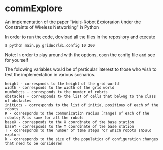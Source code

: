 commExplore
===========

An implementation of the paper "Multi-Robot Exploration Under the Constraints of Wireless Networking" in Python


In order to run the code, dowload all the files in the repository and execute

    $ python main.py gridWorld1.config 10 200

Note: In order to play around with the options, open the config file and see for yourself

The following variables would be of particular interest to those who wish to test the implementation in various scenarios.

    height - corresponds to the height of the grid world
    width - corresponds to the width of the grid world
    numRobots - corresponds to the number of robots
    obstacles - corresponds to the list of cells that belong to the class of obstacles
    initLocs - corresponds to the list of initial positions of each of the robots
    R - corresponds to the communication radius (range) of each of the robots; R is same for all the robots
    baseX - corresponds to the X coordinate of the base station
    baseY - corresponds to the Y coordinate of the base station
    T - corresponds to the number of time steps for which robots should explore
    k - corresponds to the size of the population of configuration changes that need to be considered